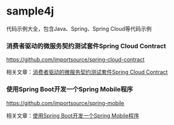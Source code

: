 # sample4j
代码示例大全，包含Java、Spring、Spring Cloud等代码示例


### 消费者驱动的微服务契约测试套件Spring Cloud Contract

https://github.com/importsource/spring-cloud-contract

相关文章：<a href="https://mp.weixin.qq.com/s/GOSExWWqcuGxo30b7FhjDA">消费者驱动的微服务契约测试套件Spring Cloud Contract</a>


### 使用Spring Boot开发一个Spring Mobile程序

https://github.com/importsource/spring-mobile

相关文章：<a href="https://mp.weixin.qq.com/s?__biz=MzA5MzQ2NTY0OA==&mid=2650797144&idx=1&sn=ae284568128443afede1468949af002a&chksm=88562907bf21a01107c4c2979931217a325a5a910fe50895457e194c83081510bab56fd3097d&scene=38#wechat_redirect">使用Spring Boot开发一个Spring Mobile程序</a>